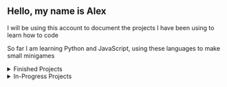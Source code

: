 ## Hello, my name is Alex

I will be using this account to document the projects I have been using to learn how to code

So far I am learning Python and JavaScript, using these languages to make small minigames

<details>
  <summary>Finished Projects</summary>
  
  [Poke the Dots](https://github.com/hickmana97/poke_the_dots_translation) - Basic interactive game originally written in Python but also adapted for JavaScript
  
</details>

<details>
  <summary>In-Progress Projects</summary>

  [Hacking Minigame](https://github.com/hickmana97/hacking_minigame_translation) - Hacking minigame inspired by the Fallout games, originally written in Python but working on JavaScript translation

  [Dice Games](https://github.com/hickmana97/Dice-game) - Repo containing framework for dice mechanics and also the beginnings of the game of Yahtzee
  
</details>
